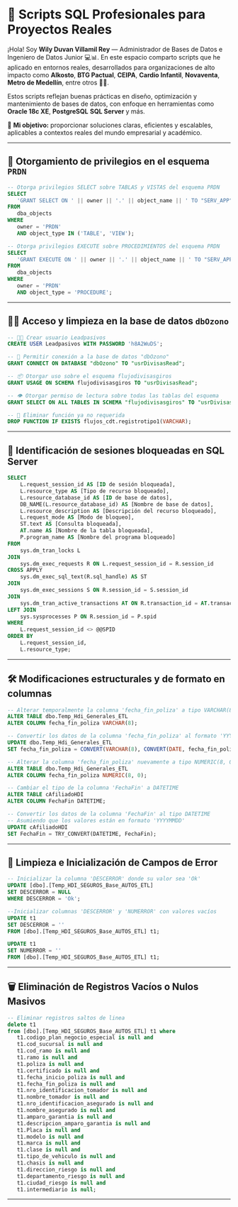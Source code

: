 # 📁 Scripts SQL Profesionales para Proyectos Reales

¡Hola! Soy **Wily Duvan Villamil Rey** — Administrador de Bases de Datos e Ingeniero de Datos Junior 💻📊.
En este espacio comparto scripts que he aplicado en entornos reales, desarrollados para organizaciones de alto impacto como **Alkosto**, **BTG Pactual**, **CEIPA**, **Cardio Infantil**, **Novaventa**, **Metro de Medellín**, entre otros 🏢🚀.

Estos scripts reflejan buenas prácticas en diseño, optimización y mantenimiento de bases de datos, con enfoque en herramientas como **Oracle 18c XE**, **PostgreSQL** **SQL Server** y más.

🧠 **Mi objetivo:** proporcionar soluciones claras, eficientes y escalables, aplicables a contextos reales del mundo empresarial y académico.

---


## 🔐 Otorgamiento de privilegios en el esquema `PRDN`

```sql
-- Otorga privilegios SELECT sobre TABLAS y VISTAS del esquema PRDN
SELECT
   'GRANT SELECT ON ' || owner || '.' || object_name || ' TO "SERV_APP";' AS grant_stmt
FROM
   dba_objects
WHERE
   owner = 'PRDN'
   AND object_type IN ('TABLE', 'VIEW');

-- Otorga privilegios EXECUTE sobre PROCEDIMIENTOS del esquema PRDN
SELECT
   'GRANT EXECUTE ON ' || owner || '.' || object_name || ' TO "SERV_APP";' AS grant_stmt
FROM
   dba_objects
WHERE
   owner = 'PRDN'
   AND object_type = 'PROCEDURE';
```

---

## 👨‍💼 Acceso y limpieza en la base de datos `dbOzono`

```sql
-- 🧑‍💻 Crear usuario Leadpasivos
CREATE USER Leadpasivos WITH PASSWORD 'h8A2WuDS';

-- 🔑 Permitir conexión a la base de datos "dbOzono"
GRANT CONNECT ON DATABASE "dbOzono" TO "usrDivisasRead";

-- 📦 Otorgar uso sobre el esquema flujodivisasgiros
GRANT USAGE ON SCHEMA flujodivisasgiros TO "usrDivisasRead";

-- 👁️ Otorgar permiso de lectura sobre todas las tablas del esquema
GRANT SELECT ON ALL TABLES IN SCHEMA "flujodivisasgiros" TO "usrDivisasRead";

-- 🧹 Eliminar función ya no requerida
DROP FUNCTION IF EXISTS flujos_cdt.registrotipo1(VARCHAR);
```

---

## 📌 Identificación de sesiones bloqueadas en SQL Server

```sql
SELECT
    L.request_session_id AS [ID de sesión bloqueada],
    L.resource_type AS [Tipo de recurso bloqueado],
    L.resource_database_id AS [ID de base de datos],
    DB_NAME(L.resource_database_id) AS [Nombre de base de datos],
    L.resource_description AS [Descripción del recurso bloqueado],
    L.request_mode AS [Modo de bloqueo],
    ST.text AS [Consulta bloqueada],
    AT.name AS [Nombre de la tabla bloqueada],
    P.program_name AS [Nombre del programa bloqueado]
FROM
    sys.dm_tran_locks L
JOIN
    sys.dm_exec_requests R ON L.request_session_id = R.session_id
CROSS APPLY
    sys.dm_exec_sql_text(R.sql_handle) AS ST
JOIN
    sys.dm_exec_sessions S ON R.session_id = S.session_id
JOIN
    sys.dm_tran_active_transactions AT ON R.transaction_id = AT.transaction_id
LEFT JOIN
    sys.sysprocesses P ON R.session_id = P.spid
WHERE
    L.request_session_id <> @@SPID
ORDER BY
    L.request_session_id,
    L.resource_type;
```

---

## 🛠️ Modificaciones estructurales y de formato en columnas


```sql
-- Alterar temporalmente la columna 'fecha_fin_poliza' a tipo VARCHAR(8)
ALTER TABLE dbo.Temp_Hdi_Generales_ETL
ALTER COLUMN fecha_fin_poliza VARCHAR(8);
```

```sql
-- Convertir los datos de la columna 'fecha_fin_poliza' al formato 'YYYYMMDD'
UPDATE dbo.Temp_Hdi_Generales_ETL
SET fecha_fin_poliza = CONVERT(VARCHAR(8), CONVERT(DATE, fecha_fin_poliza), 112);
```

```sql
-- Alterar la columna 'fecha_fin_poliza' nuevamente a tipo NUMERIC(8, 0)
ALTER TABLE dbo.Temp_Hdi_Generales_ETL
ALTER COLUMN fecha_fin_poliza NUMERIC(8, 0);
```

```sql
-- Cambiar el tipo de la columna 'FechaFin' a DATETIME
ALTER TABLE cAfiliadoHDI
ALTER COLUMN FechaFin DATETIME;
```

```sql
-- Convertir los datos de la columna 'FechaFin' al tipo DATETIME
-- Asumiendo que los valores están en formato 'YYYYMMDD'
UPDATE cAfiliadoHDI
SET FechaFin = TRY_CONVERT(DATETIME, FechaFin);
```
---
## 🧹 Limpieza e Inicialización de Campos de Error

```sql
-- Inicializar la columna 'DESCERROR' donde su valor sea 'Ok'
UPDATE [dbo].[Temp_HDI_SEGUROS_Base_AUTOS_ETL]
SET DESCERROR = NULL
WHERE DESCERROR = 'Ok';
```

```sql
--Inicializar columnas 'DESCERROR' y 'NUMERROR' con valores vacíos
UPDATE t1 
SET DESCERROR = ''
FROM [dbo].[Temp_HDI_SEGUROS_Base_AUTOS_ETL] t1;

UPDATE t1 
SET NUMERROR = ''
FROM [dbo].[Temp_HDI_SEGUROS_Base_AUTOS_ETL] t1;
```
---
## 🗑️ Eliminación de Registros Vacíos o Nulos Masivos

 ```sql
-- Eliminar registros saltos de linea
delete t1
from [dbo].[Temp_HDI_SEGUROS_Base_AUTOS_ETL] t1 where 
    t1.codigo_plan_negocio_especial is null and
    t1.cod_sucursal is null and
    t1.cod_ramo is null and
    t1.ramo is null and
    t1.poliza is null and
    t1.certificado is null and
    t1.fecha_inicio_poliza is null and
    t1.fecha_fin_poliza is null and
    t1.nro_identificacion_tomador is null and
    t1.nombre_tomador is null and
    t1.nro_identificacion_asegurado is null and
    t1.nombre_asegurado is null and
    t1.amparo_garantia is null and
    t1.descripcion_amparo_garantia is null and
    t1.Placa is null and
    t1.modelo is null and
    t1.marca is null and
    t1.clase is null and
    t1.tipo_de_vehiculo is null and
    t1.chasis is null and
    t1.direccion_riesgo is null and
    t1.departamento_riesgo is null and
    t1.ciudad_riesgo is null and
    t1.intermediario is null;
```
---
